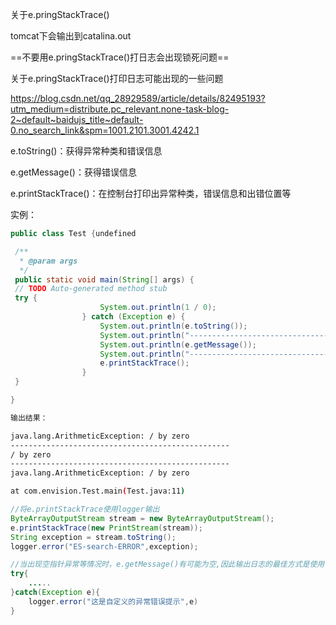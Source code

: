 关于e.pringStackTrace()

tomcat下会输出到catalina.out

==不要用e.pringStackTrace()打日志会出现锁死问题==

 关于e.pringStackTrace()打印日志可能出现的一些问题

 https://blog.csdn.net/qq_28929589/article/details/82495193?utm_medium=distribute.pc_relevant.none-task-blog-2~default~baidujs_title~default-0.no_search_link&spm=1001.2101.3001.4242.1

e.toString()：获得异常种类和错误信息

e.getMessage()：获得错误信息

e.printStackTrace()：在控制台打印出异常种类，错误信息和出错位置等

实例：

```java
public class Test {undefined

 /**
  * @param args
  */
 public static void main(String[] args) {
 // TODO Auto-generated method stub
 try {
                    System.out.println(1 / 0);
                } catch (Exception e) {
                    System.out.println(e.toString());
                    System.out.println("-------------------------------------------------");
                    System.out.println(e.getMessage());
                    System.out.println("-------------------------------------------------");
                    e.printStackTrace();
                }
 }

}
```

```bash
输出结果：

java.lang.ArithmeticException: / by zero
-------------------------------------------------
/ by zero
-------------------------------------------------
java.lang.ArithmeticException: / by zero

at com.envision.Test.main(Test.java:11)
```

```java
//将e.printStackTrace使用logger输出
ByteArrayOutputStream stream = new ByteArrayOutputStream();
e.printStackTrace(new PrintStream(stream));
String exception = stream.toString();
logger.error("ES-search-ERROR",exception);
```



```java
//当出现空指针异常等情况时，e.getMessage()有可能为空,因此输出日志的最佳方式是使用logger，第一个参数自定义错误信息提示，第二个参数直接传入完整的堆栈异常信息(包含异常代码行，异常文件，异常提示)
try{
    .....
}catch(Exception e){
    logger.error("这是自定义的异常错误提示",e)
}
```

